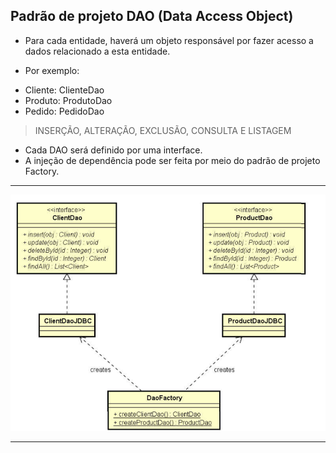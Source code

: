 ## Padrão de projeto DAO (Data Access Object)
- Para cada entidade, haverá um objeto responsável por fazer acesso a dados relacionado a esta entidade. 
+ Por exemplo:
- Cliente: ClienteDao
- Produto: ProdutoDao
- Pedido: PedidoDao
> INSERÇÃO, ALTERAÇÃO, EXCLUSÃO, CONSULTA E LISTAGEM
- Cada DAO será definido por uma interface.
- A injeção de dependência pode ser feita por meio do padrão de projeto Factory.


---
![alt text](image.png)

---